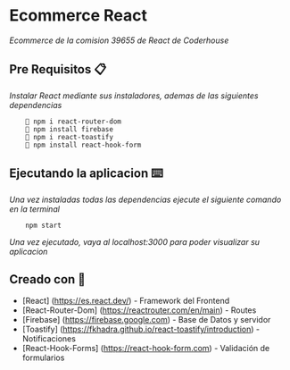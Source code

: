 # Ecommerce React 

_Ecommerce de la comision 39655 de React de Coderhouse_
 
## Pre Requisitos 📋

_Instalar React mediante sus instaladores, ademas de las siguientes dependencias_

```
    📍 npm i react-router-dom
    📍 npm install firebase
    📍 npm i react-toastify
    📍 npm install react-hook-form
```

## Ejecutando la aplicacion ⌨️

_Una vez instaladas todas las dependencias ejecute el siguiente comando en la terminal_

```
    npm start
```

_Una vez ejecutado, vaya al localhost:3000 para poder visualizar su aplicacion_

## Creado con 🧰

* [React] (https://es.react.dev/) - Framework del Frontend
* [React-Router-Dom] (https://reactrouter.com/en/main) - Routes
* [Firebase] (https://firebase.google.com) - Base de Datos y servidor 
* [Toastify] (https://fkhadra.github.io/react-toastify/introduction) - Notificaciones
* [React-Hook-Forms] (https://react-hook-form.com) - Validación de formularios